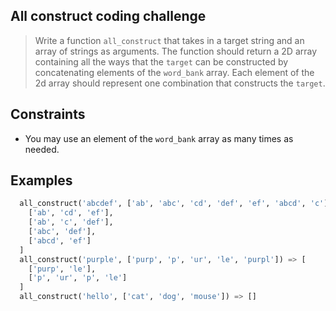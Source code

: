 ## All construct coding challenge
> Write a function `all_construct` that takes in a target string and an array of strings as arguments. The function
should return a 2D array containing all the ways that the `target` can be constructed by concatenating elements of the `word_bank` array.
Each element of the 2d array should represent one combination that constructs the `target`.

## Constraints
- You may use an element of the `word_bank` array as many times as needed.

## Examples
```Python
  all_construct('abcdef', ['ab', 'abc', 'cd', 'def', 'ef', 'abcd', 'c']) => [
    ['ab', 'cd', 'ef'],
    ['ab', 'c', 'def'],
    ['abc', 'def'],
    ['abcd', 'ef']
  ]
  all_construct('purple', ['purp', 'p', 'ur', 'le', 'purpl']) => [
    ['purp', 'le'],
    ['p', 'ur', 'p', 'le']
  ]
  all_construct('hello', ['cat', 'dog', 'mouse']) => []

```
